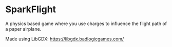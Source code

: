 # SparkFlight
A physics based game where you use charges to influence the flight path of a paper airplane.

Made using LibGDX: https://libgdx.badlogicgames.com/
